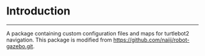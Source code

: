 # Introduction
---
A package containing custom configuration files and maps for turtlebot2 navigation. 
This package is modified from https://github.com/naiij/robot-gazebo.git.
